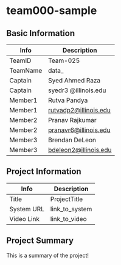 # team000-sample

## Basic Information

|   Info      |        Description     |
| ----------- | ---------------------- |
| TeamID      |        Team-025        |
| TeamName    |        data_           |
| Captain     |     Syed Ahmed Raza    |
| Captain     |  syedr3 @illinois.edu  |
| Member1     |     Rutva Pandya       |
| Member1     |  rutvadp2@illinois.edu |
| Member2     |     Pranav Rajkumar    |
| Member2     |  pranavr6@illinois.edu |
| Member3     |     Brendan DeLeon     |
| Member3     |  bdeleon2@illinois.edu |

## Project Information

|   Info      |        Description     |
| ----------- | ---------------------- |
|  Title      |       ProjectTitle     |
| System URL  |      link_to_system    |
| Video Link  |      link_to_video     |

## Project Summary

This is a summary of the project!